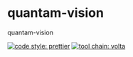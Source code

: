 # quantam-vision
quantam-vision


[![code style: prettier](https://img.shields.io/badge/code_style-prettier-ff69b4.svg?style=flat-square)](https://github.com/prettier/prettier)
[![tool chain: volta](https://img.shields.io/badge/tool_chain-volta-yellow.svg?style=flat-square)](https://volta.sh/)

